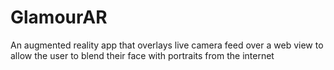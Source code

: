 GlamourAR
=========

An augmented reality app that overlays live camera feed over a web view to allow the user to blend their face with portraits from the internet
